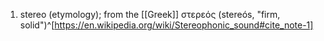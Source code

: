 1. stereo (etymology); from the [[Greek]] στερεός (stereós, "firm, solid")^[https://en.wikipedia.org/wiki/Stereophonic_sound#cite_note-1]
